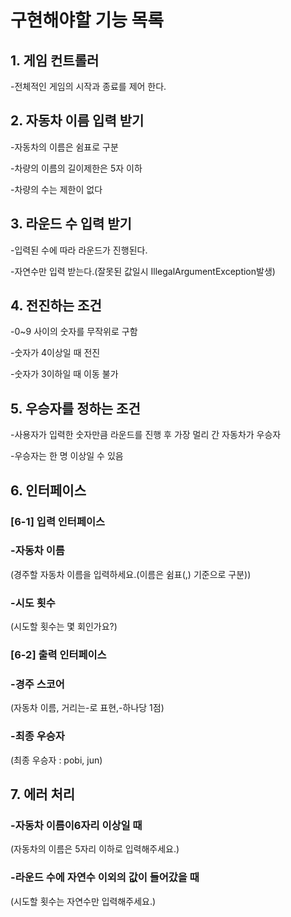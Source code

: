 # 구현해야할 기능 목록

## 1. 게임 컨트롤러
-전체적인 게임의 시작과 종료를 제어 한다.

## **2. 자동차 이름 입력 받기**

-자동차의 이름은 쉼표로 구분

-차량의 이름의 길이제한은 5자 이하

-차량의 수는 제한이 없다

## 3. 라운드 수 입력 받기

-입력된 수에 따라 라운드가 진행된다.

-자연수만 입력 받는다.(잘못된 값일시 IllegalArgumentException발생)


## 4. 전진하는 조건

-0~9 사이의 숫자를 무작위로 구함 

-숫자가 4이상일 때 전진

-숫자가 3이하일 때 이동 불가

## 5. 우승자를 정하는 조건

-사용자가 입력한 숫자만큼 라운드를 진행 후 가장 멀리 간 자동차가 우승자

-우승자는 한 명 이상일 수 있음

## 6. 인터페이스

### [6-1] 입력 인터페이스

### **-자동차 이름**

(경주할 자동차 이름을 입력하세요.(이름은 쉼표(,) 기준으로 구분))

### -시도 횟수

(시도할 횟수는 몇 회인가요?)

### [6-2] 출력 인터페이스

### -경주 스코어

(자동차 이름, 거리는-로 표현,-하나당 1점)

### -최종 우승자

(최종 우승자 : pobi, jun)

## 7. 에러 처리

### -자동차 이름이6자리 이상일 때

(자동차의 이름은 5자리 이하로 입력해주세요.)


### -라운드 수에 자연수 이외의 값이 들어갔을 때

(시도할 횟수는 자연수만 입력해주세요.)